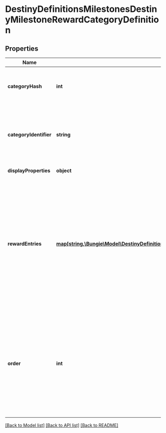 # DestinyDefinitionsMilestonesDestinyMilestoneRewardCategoryDefinition

## Properties
Name | Type | Description | Notes
------------ | ------------- | ------------- | -------------
**categoryHash** | **int** | Identifies the reward category. Only guaranteed unique within this specific component! | [optional] 
**categoryIdentifier** | **string** | The string identifier for the category, if you want to use it for some end. Guaranteed unique within the specific component. | [optional] 
**displayProperties** | **object** | Hopefully this is obvious by now. | [optional] 
**rewardEntries** | [**map[string,\Bungie\Model\DestinyDefinitionsMilestonesDestinyMilestoneRewardEntryDefinition]**](DestinyDefinitionsMilestonesDestinyMilestoneRewardEntryDefinition.md) | If this milestone can provide rewards, this will define the sets of rewards that can be earned, the conditions under which they can be acquired, internal data that we&#39;ll use at runtime to determine whether you&#39;ve already earned or redeemed this set of rewards, and the category that this reward should be placed under. | [optional] 
**order** | **int** | If you want to use BNet&#39;s recommended order for rendering categories programmatically, use this value and compare it to other categories to determine the order in which they should be rendered. I don&#39;t feel great about putting this here, I won&#39;t lie. | [optional] 

[[Back to Model list]](../README.md#documentation-for-models) [[Back to API list]](../README.md#documentation-for-api-endpoints) [[Back to README]](../README.md)


